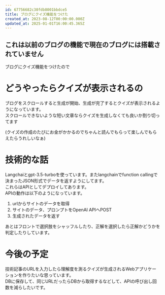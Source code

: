 ```yaml
---
id: 67756682c30fdb8001bbdce5
title: ブログにクイズ機能をつけた
created_at: 2023-08-12T00:00:00.000Z
updated_at: 2025-01-01T16:00:45.365Z
---
```


<h2>これは以前のブログの機能で現在のブログには搭載されていません</h2>
<p>ブログにクイズ機能をつけたので</p>
<h1>どうやったらクイズが表示されるの</h1>
<p>ブログをスクロールすると生成が開始、生成が完了するとクイズが表示されるようになっています。<br>
スクロールできないような短い文章ならクイズを生成しなくても良いか割り切ってます</p>
<p>(クイズの作成のたびにお金がかかるのでちゃんと読んでもらって楽しんでもらえたらうれしいなぁ)</p>
<h1>技術的な話</h1>
<p>Langchaiとgpt-3.5-turboを使っています。またlangchainでfunction callingで決まったJSON形式でデータを返すようにしてます。<br>
これらはAPIとしてデプロイしてあります。<br>
APIの動作は以下のようになっています。</p>
<ol>
<li>urlからサイトのデータを取得</li>
<li>サイトのデータ、プロンプトをOpenAI APIへPOST</li>
<li>生成されたデータを返す</li>
</ol>
<p>あとはフロントで選択肢をシャッフルしたり、正解を選択したら正解かどうかを判定したりしています。</p>
<h1>今後の予定</h1>
<p>技術記事のURLを入力したら理解度を測るクイズが生成されるWebアプリケーションを作りたいな思っています。<br>
DBに保存して、同じURLだったらDBから取得するなどして、APIの呼び出し回数を減らしたいです。</p>
